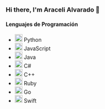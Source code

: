 ### Hi there, I'm Araceli Alvarado 👋

#### Lenguajes de Programación

<ul>
  <li><img src="[https://img.icons8.com/color/48/000000/python.png](https://raw.githubusercontent.com/devicons/devicon/6910f0503efdd315c8f9b858234310c06e04d9c0/icons/python/python-original-wordmark.svg)" alt="Python" width="20"/> Python</li>
  <li><img src="https://img.icons8.com/color/48/000000/javascript.png" alt="JavaScript" width="20"/> JavaScript</li>
  <li><img src="https://img.icons8.com/color/48/000000/java-coffee-cup-logo.png" alt="Java" width="20"/> Java</li>
  <li><img src="https://img.icons8.com/color/48/000000/c-sharp-logo.png" alt="C#" width="20"/> C#</li>
  <li><img src="https://img.icons8.com/color/48/000000/c-plus-plus-logo.png" alt="C++" width="20"/> C++</li>
  <li><img src="https://img.icons8.com/color/48/000000/ruby-programming-language.png" alt="Ruby" width="20"/> Ruby</li>
  <li><img src="https://img.icons8.com/color/48/000000/golang.png" alt="Go" width="20"/> Go</li>
  <li><img src="https://img.icons8.com/color/48/000000/swift.png" alt="Swift" width="20"/> Swift</li>
</ul>






